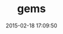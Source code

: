 ---
layout: post
title:  "gems"
repo:   "rubygems/gems"
date:   2015-02-18 17:09:50
gemurl: https://github.com/rubygems/gems
---